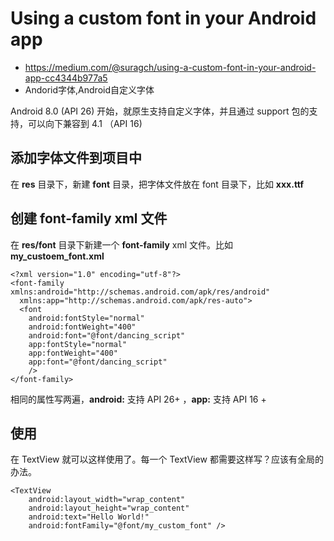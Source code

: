 # Using a custom font in your Android app
- https://medium.com/@suragch/using-a-custom-font-in-your-android-app-cc4344b977a5
- Andorid字体,Android自定义字体

Android 8.0 (API 26) 开始，就原生支持自定义字体，并且通过 support 包的支持，可以向下兼容到 4.1 （API 16)

## 添加字体文件到项目中

在 **res** 目录下，新建 **font** 目录，把字体文件放在 font 目录下，比如 **xxx.ttf**

## 创建 font-family xml 文件

在 **res/font** 目录下新建一个 **font-family** xml 文件。比如 **my_custoem_font.xml**


    <?xml version="1.0" encoding="utf-8"?>
    <font-family xmlns:android="http://schemas.android.com/apk/res/android"
      xmlns:app="http://schemas.android.com/apk/res-auto">
      <font
        android:fontStyle="normal"
        android:fontWeight="400"
        android:font="@font/dancing_script"
        app:fontStyle="normal"
        app:fontWeight="400"
        app:font="@font/dancing_script"
        />
    </font-family>
    
    
相同的属性写两遍，**android:** 支持 API 26+ ，**app:** 支持 API 16 +


## 使用

在 TextView 就可以这样使用了。每一个 TextView 都需要这样写？应该有全局的办法。

    <TextView
        android:layout_width="wrap_content"
        android:layout_height="wrap_content"
        android:text="Hello World!"
        android:fontFamily="@font/my_custom_font" />
